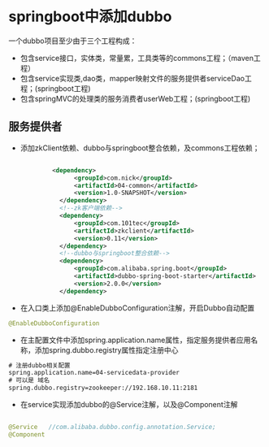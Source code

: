 # springboot中添加dubbo

一个dubbo项目至少由于三个工程构成：
* 包含service接口，实体类，常量累，工具类等的commons工程；（maven工程）
* 包含service实现类,dao类，mapper映射文件的服务提供者serviceDao工程；(springboot工程)
* 包含springMVC的处理类的服务消费者userWeb工程；(springboot工程)


## 服务提供者

* 添加zkClient依赖、dubbo与springboot整合依赖，及commons工程依赖；   
```xml

            <dependency>
                  <groupId>com.nick</groupId>
                  <artifactId>04-common</artifactId>
                  <version>1.0-SNAPSHOT</version>
              </dependency>
              <!--zk客户端依赖-->
              <dependency>
                  <groupId>com.101tec</groupId>
                  <artifactId>zkclient</artifactId>
                  <version>0.11</version>
              </dependency>
              <!--dubbo与springboot整合依赖-->
              <dependency>
                  <groupId>com.alibaba.spring.boot</groupId>
                  <artifactId>dubbo-spring-boot-starter</artifactId>
                  <version>2.0.0</version>
              </dependency>

```
* 在入口类上添加@EnableDubboConfiguration注解，开启Dubbo自动配置   
```java 
@EnableDubboConfiguration
```

* 在主配置文件中添加spring.application.name属性，指定服务提供者应用名称，添加spring.dubbo.registry属性指定注册中心   
```xml
# 注册dubbo相关配置
spring.application.name=04-servicedata-provider
# 可以是 域名
spring.dubbo.registry=zookeeper://192.168.10.11:2181  

```
* 在service实现添加dubbo的@Service注解，以及@Component注解

```java

@Service   //com.alibaba.dubbo.config.annotation.Service;
@Component

```


